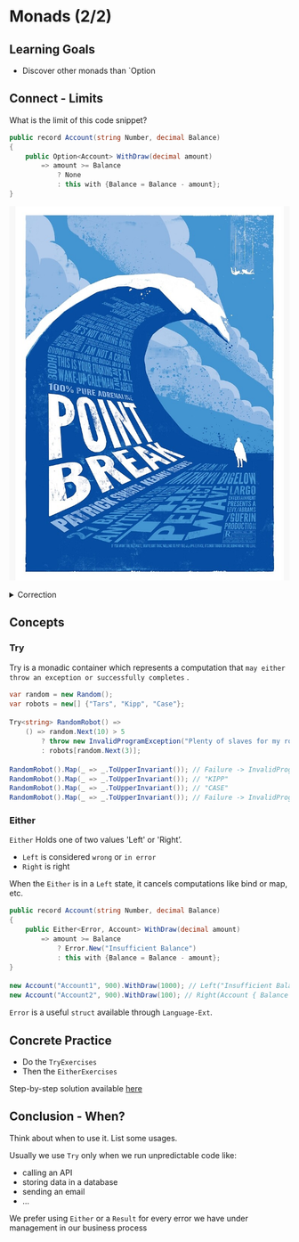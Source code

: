 # Monads (2/2)

## Learning Goals

- Discover other monads than `Option

## Connect - Limits

What is the limit of this code snippet?

```c#
public record Account(string Number, decimal Balance)
{
    public Option<Account> WithDraw(decimal amount)
        => amount >= Balance
            ? None
            : this with {Balance = Balance - amount};
}
```

![Limits](img/xtrem-limit.jpg)


<details>
  <summary markdown='span'>
  Correction
  </summary>

- In terms of signature this method is pretty transparent: `decimal` -> `Option<Account>`
    - It says explicitly that the operation could fail
    - But does not explain why it could fail -> `None` only
- Sometimes in our business system we need to make more sense of this kind of code
    - To apply recover logic for example
</details>

## Concepts
### Try

Try is a monadic container which represents a computation that `may either throw an exception or successfully completes`
.

```c#
var random = new Random();
var robots = new[] {"Tars", "Kipp", "Case"};

Try<string> RandomRobot() =>
    () => random.Next(10) > 5
        ? throw new InvalidProgramException("Plenty of slaves for my robot colony")
        : robots[random.Next(3)];

RandomRobot().Map(_ => _.ToUpperInvariant()); // Failure -> InvalidProgramException : "Plenty of slaves for my robot colony"
RandomRobot().Map(_ => _.ToUpperInvariant()); // "KIPP"
RandomRobot().Map(_ => _.ToUpperInvariant()); // "CASE"
RandomRobot().Map(_ => _.ToUpperInvariant()); // Failure -> InvalidProgramException : "Plenty of slaves for my robot colony"
```

### Either

`Either` Holds one of two values 'Left' or 'Right’.

- `Left` is considered `wrong` or `in error`
- `Right` is right

When the `Either` is in a `Left` state, it cancels computations like bind or map, etc.

```c#
public record Account(string Number, decimal Balance)
{
    public Either<Error, Account> WithDraw(decimal amount)
        => amount >= Balance
            ? Error.New("Insufficient Balance")
            : this with {Balance = Balance - amount};
}

new Account("Account1", 900).WithDraw(1000); // Left("Insufficient Balance")
new Account("Account2", 900).WithDraw(100); // Right(Account { Balance = 800 })
```

`Error` is a useful `struct` available through `Language-Ext`.

## Concrete Practice

- Do the `TryExercises`
- Then the `EitherExercises`

Step-by-step solution available [here](step-by-step.md)

## Conclusion - When?

Think about when to use it.
List some usages.

Usually we use `Try` only when we run unpredictable code like:

- calling an API
- storing data in a database
- sending an email
- ...

We prefer using `Either` or a `Result` for every error we have under management in our business process
